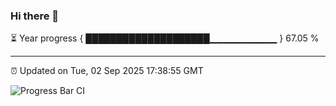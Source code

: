 ### Hi there 👋

⏳ Year progress { ████████████████████▁▁▁▁▁▁▁▁▁▁ } 67.05 %

---

⏰ Updated on Tue, 02 Sep 2025 17:38:55 GMT

![Progress Bar CI](https://github.com/IshwaranRudhara/GIT-ACTION/workflows/Progress%20Bar%20CI/badge.svg)
